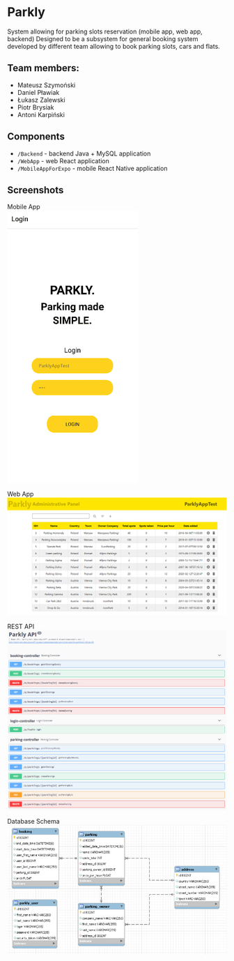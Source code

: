 # Parkly
System allowing for parking slots reservation (mobile app, web app, backend)
Designed to be a subsystem for general booking system developed by different team allowing to book parking slots, cars and flats.

## Team members:
- Mateusz Szymoński
- Daniel Pławiak
- Łukasz Zalewski
- Piotr Brysiak
- Antoni Karpiński

## Components
* `/Backend` - backend Java + MySQL application
* `/WebApp` - web React application
* `/MobileAppForExpo` - mobile React Native application

## Screenshots

Mobile App  
![](./media/ParklyMobileApp.gif)

Web App  
![](./media/ParklyWebApp.png)

REST API  
![](./media/ParklyAPI.png)

Database Schema  
![](./media/SchemaDB.png)
